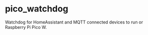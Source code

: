 # pico_watchdog
Watchdog for HomeAssistant and MQTT connected devices to run or Raspberry Pi Pico W.
